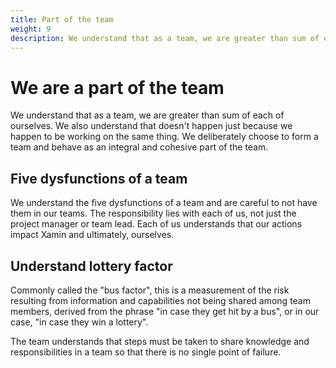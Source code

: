 ```yaml
---
title: Part of the team
weight: 9
description: We understand that as a team, we are greater than sum of each of ourselves. We also understand that doesn't happen just because we happen to be working on the same thing. We deliberately choose to form a team and behave as an integral and cohesive part of the team.
---
```


# We are a part of the team

We understand that as a team, we are greater than sum of each of ourselves. We also understand that doesn't happen just because we happen to be working on the same thing. We deliberately choose to form a team and behave as an integral and cohesive part of the team.

## Five dysfunctions of a team

We understand the five dysfunctions of a team and are careful to not have them in our teams. The responsibility lies with each of us, not just the project manager or team lead. Each of us understands that our actions impact Xamin and ultimately, ourselves.

## Understand lottery factor

Commonly called the "bus factor", this is a measurement of the risk resulting from information and capabilities not being shared among team members, derived from the phrase "in case they get hit by a bus", or in our case, "in case they win a lottery".

The team understands that steps must be taken to share knowledge and responsibilities in a team so that there is no single point of failure.
